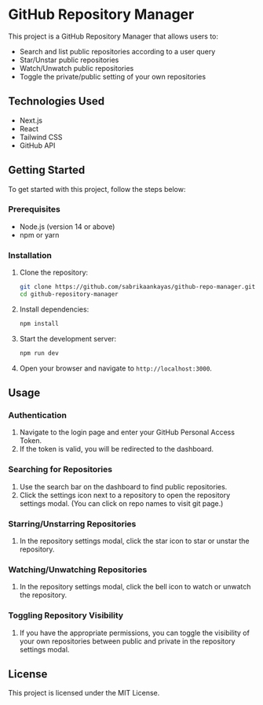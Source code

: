 # GitHub Repository Manager

This project is a GitHub Repository Manager that allows users to:

- Search and list public repositories according to a user query
- Star/Unstar public repositories
- Watch/Unwatch public repositories
- Toggle the private/public setting of your own repositories

## Technologies Used

- Next.js
- React
- Tailwind CSS
- GitHub API

## Getting Started

To get started with this project, follow the steps below:

### Prerequisites

- Node.js (version 14 or above)
- npm or yarn

### Installation

1. Clone the repository:
   ```bash
   git clone https://github.com/sabrikaankayas/github-repo-manager.git
   cd github-repository-manager
2. Install dependencies:
   ```bash
   npm install
3. Start the development server:
   ```bash
   npm run dev
4. Open your browser and navigate to `http://localhost:3000`.

## Usage

### Authentication

1. Navigate to the login page and enter your GitHub Personal Access Token.
2. If the token is valid, you will be redirected to the dashboard.

### Searching for Repositories

1. Use the search bar on the dashboard to find public repositories.
2. Click the settings icon next to a repository to open the repository settings modal. (You can click on repo names to visit git page.)

### Starring/Unstarring Repositories

1. In the repository settings modal, click the star icon to star or unstar the repository.

### Watching/Unwatching Repositories

1. In the repository settings modal, click the bell icon to watch or unwatch the repository.

### Toggling Repository Visibility

1. If you have the appropriate permissions, you can toggle the visibility of your own repositories between public and private in the repository settings modal.

## License

This project is licensed under the MIT License.
